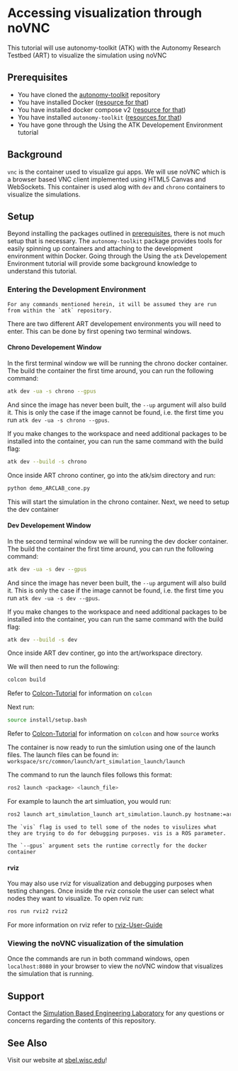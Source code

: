 # Accessing visualization through noVNC

This tutorial will use autonomy-toolkit (ATK) with the Autonomy Research Testbed (ART) to visualize the simulation using noVNC

## Prerequisites

- You have cloned the [autonomy-toolkit](https://github.com/uwsbel/autonomy-toolkit) repository
- You have installed Docker ([resource for that](https://docs.docker.com/get-docker/))
- You have installed docker compose v2 ([resource for that](https://docs.docker.com/compose/cli-command/))
- You have installed `autonomy-toolkit` ([resources for that](https://projects.sbel.org/autonomy-toolkit/setup.html))
- You have gone through the Using the ATK Developement Environment tutorial


## Background
`vnc` is the container used to visualize gui apps. We will use noVNC which is a browser based VNC client implemented using HTML5 Canvas and WebSockets. This container is used alog with `dev` and `chrono` containers to visualize the simulations.

## Setup

Beyond installing the packages outlined in [prerequisites](#prerequisites), there is not much setup that is necessary. The `autonomy-toolkit` package provides tools for easily spinning up containers and attaching to the development environment within Docker. Going through the Using the `atk` Developement Environment tutorial will provide some background knowledge to understand this tutorial.

### Entering the Development Environment
```{note}
For any commands mentioned herein, it will be assumed they are run from within the `atk` repository.
```

There are two different ART developement environments you will need to enter. This can be done by first opening two terminal windows.

#### Chrono Developement Window

In the first terminal window we will be running the chrono docker container. The build the container the first time around, you can run the following command:

```bash
atk dev -ua -s chrono --gpus
```

And since the image has never been built, the `--up` argument will also build it. This is only the case if the image cannot be found, i.e. the first time you run `atk dev -ua -s chrono --gpus`.

If you make changes to the workspace and need additional packages to be installed into the container, you can run the same command with the build flag:

```bash
atk dev --build -s chrono
```

Once inside ART chrono continer, go into the atk/sim directory and run:
```bash
python demo_ARCLAB_cone.py
```
This will start the simulation in the chrono container. Next, we need to setup the dev container

#### Dev Developement Window
In the second terminal window we will be running the dev docker container. The build the container the first time around, you can run the following command:

```bash
atk dev -ua -s dev --gpus
```

And since the image has never been built, the `--up` argument will also build it. This is only the case if the image cannot be found, i.e. the first time you run `atk dev -ua -s dev --gpus`.

If you make changes to the workspace and need additional packages to be installed into the container, you can run the same command with the build flag:

```bash
atk dev --build -s dev
```

Once inside ART dev continer, go into the art/workspace directory.

We will then need to run the following:
```bash
colcon build
```
Refer to [Colcon-Tutorial](https://docs.ros.org/en/foxy/Tutorials/Colcon-Tutorial.html) for information on `colcon`

Next run:
```bash
source install/setup.bash
```

Refer to [Colcon-Tutorial](https://docs.ros.org/en/foxy/Tutorials/Colcon-Tutorial.html) for information on `colcon` and how `source` works

The container is now ready to run the simlution using one of the launch files. The launch files can be found in: `workspace/src/common/launch/art_simulation_launch/launch`

The command to run the launch files follows this format:
```bash
ros2 launch <package> <launch_file>
```
For example to launch the art simluation, you would run:
```bash
ros2 launch art_simulation_launch art_simulation.launch.py hostname:=art-chrono vis:=true
```

```{note}
The `vis` flag is used to tell some of the nodes to visulizes what they are trying to do for debugging purposes. vis is a ROS parameter.
```

```{note}
The `--gpus` argument sets the runtime correctly for the docker container
```


#### rviz
You may also use rviz for visualization and debugging purposes when testing changes. Once inside the rviz console the user can select what nodes they want to visualize. To open rviz run:
```bash
ros run rviz2 rviz2
```
For more information on rviz refer to [rviz-User-Guide](http://wiki.ros.org/rviz/UserGuide)

### Viewing the noVNC visualization of the simulation

Once the commands are run in both command windows, open `localhost:8080` in your browser to view the noVNC window that visualizes the simulation that is running.

## Support

Contact the [Simulation Based Engineering Laboratory](mailto:negrut@wisc.edu) for any questions or concerns regarding the contents of this repository.

## See Also

Visit our website at [sbel.wisc.edu](https://sbel.wisc.edu)!





<!-- --gpus set the runtime correctly for the docker container -- .atk.yml in atk -->